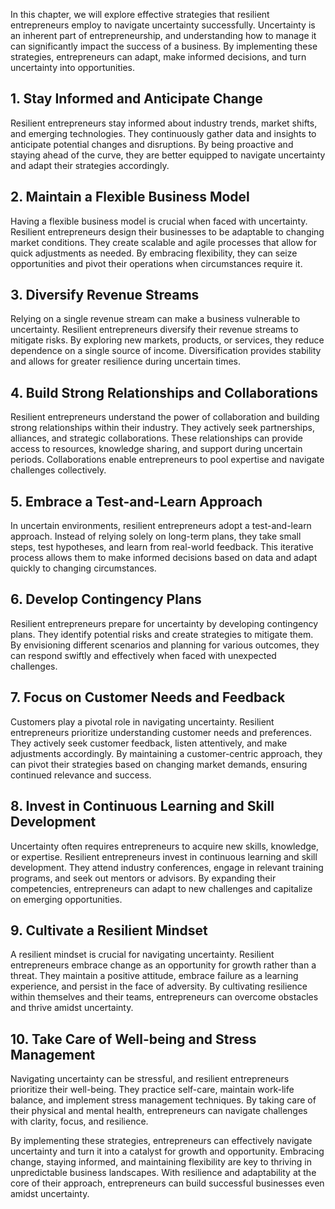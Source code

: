 
In this chapter, we will explore effective strategies that resilient entrepreneurs employ to navigate uncertainty successfully. Uncertainty is an inherent part of entrepreneurship, and understanding how to manage it can significantly impact the success of a business. By implementing these strategies, entrepreneurs can adapt, make informed decisions, and turn uncertainty into opportunities.

1\. **Stay Informed and Anticipate Change**
------------------------------------------

Resilient entrepreneurs stay informed about industry trends, market shifts, and emerging technologies. They continuously gather data and insights to anticipate potential changes and disruptions. By being proactive and staying ahead of the curve, they are better equipped to navigate uncertainty and adapt their strategies accordingly.

2\. **Maintain a Flexible Business Model**
-----------------------------------------

Having a flexible business model is crucial when faced with uncertainty. Resilient entrepreneurs design their businesses to be adaptable to changing market conditions. They create scalable and agile processes that allow for quick adjustments as needed. By embracing flexibility, they can seize opportunities and pivot their operations when circumstances require it.

3\. **Diversify Revenue Streams**
--------------------------------

Relying on a single revenue stream can make a business vulnerable to uncertainty. Resilient entrepreneurs diversify their revenue streams to mitigate risks. By exploring new markets, products, or services, they reduce dependence on a single source of income. Diversification provides stability and allows for greater resilience during uncertain times.

4\. **Build Strong Relationships and Collaborations**
----------------------------------------------------

Resilient entrepreneurs understand the power of collaboration and building strong relationships within their industry. They actively seek partnerships, alliances, and strategic collaborations. These relationships can provide access to resources, knowledge sharing, and support during uncertain periods. Collaborations enable entrepreneurs to pool expertise and navigate challenges collectively.

5\. **Embrace a Test-and-Learn Approach**
----------------------------------------

In uncertain environments, resilient entrepreneurs adopt a test-and-learn approach. Instead of relying solely on long-term plans, they take small steps, test hypotheses, and learn from real-world feedback. This iterative process allows them to make informed decisions based on data and adapt quickly to changing circumstances.

6\. **Develop Contingency Plans**
--------------------------------

Resilient entrepreneurs prepare for uncertainty by developing contingency plans. They identify potential risks and create strategies to mitigate them. By envisioning different scenarios and planning for various outcomes, they can respond swiftly and effectively when faced with unexpected challenges.

7\. **Focus on Customer Needs and Feedback**
-------------------------------------------

Customers play a pivotal role in navigating uncertainty. Resilient entrepreneurs prioritize understanding customer needs and preferences. They actively seek customer feedback, listen attentively, and make adjustments accordingly. By maintaining a customer-centric approach, they can pivot their strategies based on changing market demands, ensuring continued relevance and success.

8\. **Invest in Continuous Learning and Skill Development**
----------------------------------------------------------

Uncertainty often requires entrepreneurs to acquire new skills, knowledge, or expertise. Resilient entrepreneurs invest in continuous learning and skill development. They attend industry conferences, engage in relevant training programs, and seek out mentors or advisors. By expanding their competencies, entrepreneurs can adapt to new challenges and capitalize on emerging opportunities.

9\. **Cultivate a Resilient Mindset**
------------------------------------

A resilient mindset is crucial for navigating uncertainty. Resilient entrepreneurs embrace change as an opportunity for growth rather than a threat. They maintain a positive attitude, embrace failure as a learning experience, and persist in the face of adversity. By cultivating resilience within themselves and their teams, entrepreneurs can overcome obstacles and thrive amidst uncertainty.

10\. **Take Care of Well-being and Stress Management**
-----------------------------------------------------

Navigating uncertainty can be stressful, and resilient entrepreneurs prioritize their well-being. They practice self-care, maintain work-life balance, and implement stress management techniques. By taking care of their physical and mental health, entrepreneurs can navigate challenges with clarity, focus, and resilience.

By implementing these strategies, entrepreneurs can effectively navigate uncertainty and turn it into a catalyst for growth and opportunity. Embracing change, staying informed, and maintaining flexibility are key to thriving in unpredictable business landscapes. With resilience and adaptability at the core of their approach, entrepreneurs can build successful businesses even amidst uncertainty.
